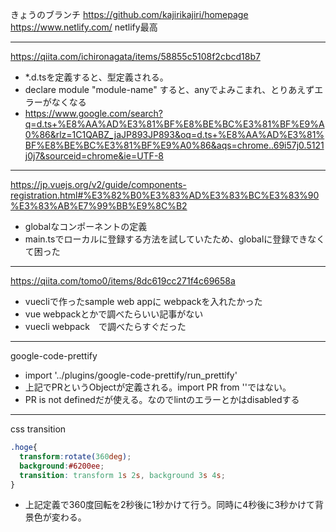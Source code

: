 きょうのブランチ
https://github.com/kajirikajiri/homepage
https://www.netlify.com/
netlify最高

---

https://qiita.com/ichironagata/items/58855c5108f2cbcd18b7

* *.d.tsを定義すると、型定義される。
* declare module "module-name" すると、anyでよみこまれ、とりあえずエラーがなくなる
* https://www.google.com/search?q=d.ts+%E8%AA%AD%E3%81%BF%E8%BE%BC%E3%81%BF%E9%A0%86&rlz=1C1QABZ_jaJP893JP893&oq=d.ts+%E8%AA%AD%E3%81%BF%E8%BE%BC%E3%81%BF%E9%A0%86&aqs=chrome..69i57j0.5121j0j7&sourceid=chrome&ie=UTF-8

---

https://jp.vuejs.org/v2/guide/components-registration.html#%E3%82%B0%E3%83%AD%E3%83%BC%E3%83%90%E3%83%AB%E7%99%BB%E9%8C%B2

* globalなコンポーネントの定義
* main.tsでローカルに登録する方法を試していたため、globalに登録できなくて困った

---

https://qiita.com/tomo0/items/8dc619cc271f4c69658a

* vuecliで作ったsample web appに webpackを入れたかった
* vue webpackとかで調べたらいい記事がない
* vuecli webpack　で調べたらすぐだった

---

google-code-prettify

* import '../plugins/google-code-prettify/run_prettify'
* 上記でPRというObjectが定義される。import PR from ''ではない。
* PR is not definedだが使える。なのでlintのエラーとかはdisabledする

---

css transition

```css
.hoge{
  transform:rotate(360deg);
  background:#6200ee;
  transition: transform 1s 2s, background 3s 4s;
}
```

* 上記定義で360度回転を2秒後に1秒かけて行う。同時に4秒後に3秒かけて背景色が変わる。